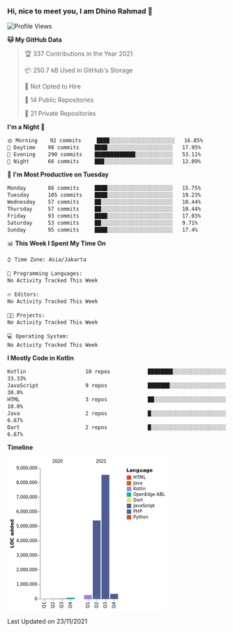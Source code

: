 ### Hi, nice to meet you, I am Dhino Rahmad 👋
<!--START_SECTION:waka-->
![Profile Views](http://img.shields.io/badge/Profile%20Views-0-blue)

**🐱 My GitHub Data** 

> 🏆 337 Contributions in the Year 2021
 > 
> 📦 250.7 kB Used in GitHub's Storage 
 > 
> 🚫 Not Opted to Hire
 > 
> 📜 14 Public Repositories 
 > 
> 🔑 21 Private Repositories  
 > 
**I'm a Night 🦉** 

```text
🌞 Morning    92 commits     ████░░░░░░░░░░░░░░░░░░░░░   16.85% 
🌆 Daytime    98 commits     ████░░░░░░░░░░░░░░░░░░░░░   17.95% 
🌃 Evening    290 commits    █████████████░░░░░░░░░░░░   53.11% 
🌙 Night      66 commits     ███░░░░░░░░░░░░░░░░░░░░░░   12.09%

```
📅 **I'm Most Productive on Tuesday** 

```text
Monday       86 commits     ████░░░░░░░░░░░░░░░░░░░░░   15.75% 
Tuesday      105 commits    ████░░░░░░░░░░░░░░░░░░░░░   19.23% 
Wednesday    57 commits     ██░░░░░░░░░░░░░░░░░░░░░░░   10.44% 
Thursday     57 commits     ██░░░░░░░░░░░░░░░░░░░░░░░   10.44% 
Friday       93 commits     ████░░░░░░░░░░░░░░░░░░░░░   17.03% 
Saturday     53 commits     ██░░░░░░░░░░░░░░░░░░░░░░░   9.71% 
Sunday       95 commits     ████░░░░░░░░░░░░░░░░░░░░░   17.4%

```


📊 **This Week I Spent My Time On** 

```text
⌚︎ Time Zone: Asia/Jakarta

💬 Programming Languages: 
No Activity Tracked This Week

🔥 Editors: 
No Activity Tracked This Week

🐱‍💻 Projects: 
No Activity Tracked This Week

💻 Operating System: 
No Activity Tracked This Week

```

**I Mostly Code in Kotlin** 

```text
Kotlin                   10 repos            ████████░░░░░░░░░░░░░░░░░   33.33% 
JavaScript               9 repos             ███████░░░░░░░░░░░░░░░░░░   30.0% 
HTML                     3 repos             ██░░░░░░░░░░░░░░░░░░░░░░░   10.0% 
Java                     2 repos             █░░░░░░░░░░░░░░░░░░░░░░░░   6.67% 
Dart                     2 repos             █░░░░░░░░░░░░░░░░░░░░░░░░   6.67%

```


**Timeline**

![Chart not found](https://raw.githubusercontent.com/Dhino12/Dhino12/master/charts/bar_graph.png) 


 Last Updated on 23/11/2021
<!--END_SECTION:waka-->
 
